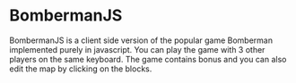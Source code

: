 BombermanJS
===========

BombermanJS is a client side version of the popular game Bomberman implemented purely in javascript. 
You can play the game with 3 other players on the same keyboard. The game contains bonus and you can also
edit the map by clicking on the blocks.

